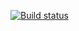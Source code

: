 [![Build status](https://ci.appveyor.com/api/projects/status/bbt9jxjxehhq0h0w?svg=true)](https://ci.appveyor.com/project/comradexlight/hw4-matchers)
